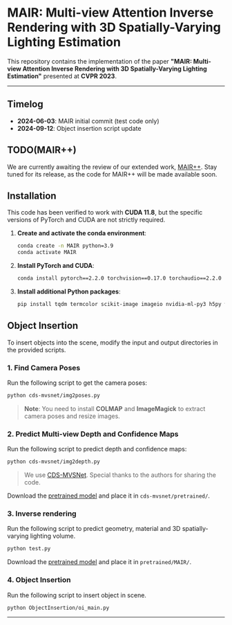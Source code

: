
# MAIR: Multi-view Attention Inverse Rendering with 3D Spatially-Varying Lighting Estimation

This repository contains the implementation of the paper **"MAIR: Multi-view Attention Inverse Rendering with 3D Spatially-Varying Lighting Estimation"** presented at **CVPR 2023**.

---

## Timelog

- **2024-06-03**: MAIR initial commit (test code only)
- **2024-09-12**: Object insertion script update

## TODO(MAIR++)
We are currently awaiting the review of our extended work, [MAIR++](https://arxiv.org/abs/2408.06707). Stay tuned for its release, as the code for MAIR++ will be made available soon.

## Installation

This code has been verified to work with **CUDA 11.8**, but the specific versions of PyTorch and CUDA are not strictly required.

1. **Create and activate the conda environment**:
   ```bash
   conda create -n MAIR python=3.9
   conda activate MAIR
   ```

2. **Install PyTorch and CUDA**:
   ```bash
   conda install pytorch==2.2.0 torchvision==0.17.0 torchaudio==2.2.0 pytorch-cuda=11.8 -c pytorch -c nvidia
   ```

3. **Install additional Python packages**:
   ```bash
   pip install tqdm termcolor scikit-image imageio nvidia-ml-py3 h5py wandb opencv-python trimesh[easy] einops
   ```

## Object Insertion

To insert objects into the scene, modify the input and output directories in the provided scripts.

### 1. **Find Camera Poses**
   Run the following script to get the camera poses:
   ```bash
   python cds-mvsnet/img2poses.py
   ```

   > **Note**: You need to install **COLMAP** and **ImageMagick** to extract camera poses and resize images.

### 2. **Predict Multi-view Depth and Confidence Maps**
   Run the following script to predict depth and confidence maps:
   ```bash
   python cds-mvsnet/img2depth.py
   ```

   > We use [CDS-MVSNet](https://github.com/TruongKhang/cds-mvsnet). Special thanks to the authors for sharing the code.

   Download the [pretrained model](https://github.com/TruongKhang/cds-mvsnet/tree/main/pretrained/fine_tuning_on_blended) and place it in `cds-mvsnet/pretrained/`.
   

### 3. **Inverse rendering**
   Run the following script to predict geometry, material and 3D spatially-varying lighting volume.
   ```bash
   python test.py
   ```

   Download the [pretrained model](https://drive.google.com/drive/folders/1cwm8qZdOJJziTjxJOG1bgqN0Mt-f60-V?usp=sharing) and place it in `pretrained/MAIR/`.
   

### 4. **Object Insertion**
   Run the following script to insert object in scene.
   ```bash
   python ObjectInsertion/oi_main.py
   ```

---
